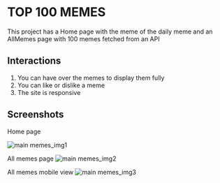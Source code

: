 # TOP 100 MEMES

This project has a Home page with the meme of the daily meme and
an AllMemes page with 100 memes fetched from an API

## Interactions

1. You can have over the memes to display them fully
2. You can like or dislike a meme
3. The site is responsive

## Screenshots

Home page

![main memes_img1](https://raw.githubusercontent.com/SabyGil/top-memes/main/.github/memes_img1.jpg)

All memes page
![main memes_img2](https://raw.githubusercontent.com/SabyGil/top-memes/main/.github/memes_img2.jpg)

All memes mobile view
![main memes_img3](https://raw.githubusercontent.com/SabyGil/top-memes/main/.github/memes_img3.jpg)
